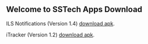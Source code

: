 ## Welcome to SSTech Apps Download

ILS Notifications (Version 1.4) [download apk](https://github.com/iot-sst/IoT-Apps/blob/master/ilsnotifications-app.apk).

iTracker (Version 1.2) [download apk](https://github.com/iot-sst/IoT-Apps/blob/master/itracker-app.apk).
